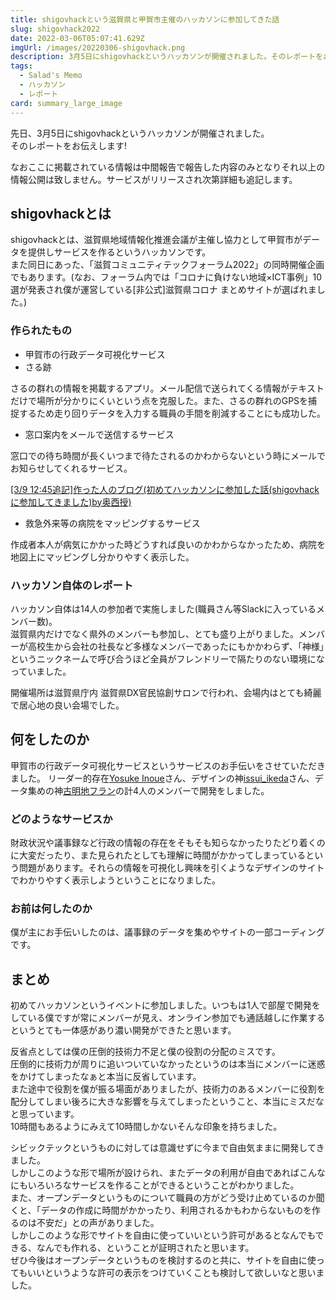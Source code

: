 ```yaml
---
title: shigovhackという滋賀県と甲賀市主催のハッカソンに参加してきた話
slug: shigovhack2022
date: 2022-03-06T05:07:41.629Z
imgUrl: /images/20220306-shigovhack.png
description: 3月5日にshigovhackというハッカソンが開催されました。そのレポートをお伝えします!
tags:
  - Salad's Memo
  - ハッカソン
  - レポート
card: summary_large_image
---
```

先日、3月5日にshigovhackというハッカソンが開催されました。  
そのレポートをお伝えします!

なおここに掲載されている情報は中間報告で報告した内容のみとなりそれ以上の情報公開は致しません。サービスがリリースされ次第詳細も追記します。

## shigovhackとは
shigovhackとは、滋賀県地域情報化推進会議が主催し協力として甲賀市がデータを提供しサービスを作るというハッカソンです。  
また同日にあった、「滋賀コミュニティテックフォーラム2022」の同時開催企画でもあります。(なお、フォーラム内では「コロナに負けない地域×ICT事例」10選が発表され僕が運営している[非公式]滋賀県コロナ まとめサイトが選ばれました。)

### 作られたもの
- 甲賀市の行政データ可視化サービス
- さる跡

さるの群れの情報を掲載するアプリ。メール配信で送られてくる情報がテキストだけで場所が分かりにくいという点を克服した。また、さるの群れのGPSを捕捉するため走り回りデータを入力する職員の手間を削減することにも成功した。

- 窓口案内をメールで送信するサービス

窓口での待ち時間が長くいつまで待たされるのかわからないという時にメールでお知らせしてくれるサービス。

[[3/9 12:45追記]作った人のブログ(初めてハッカソンに参加した話(shigovhackに参加してきました)by奥西授)](https://note.com/250ritsumei/n/n656cd143c6ca)

- 救急外来等の病院をマッピングするサービス

作成者本人が病気にかかった時どうすれば良いのかわからなかったため、病院を地図上にマッピングし分かりやすく表示した。

### ハッカソン自体のレポート
ハッカソン自体は14人の参加者で実施しました(職員さん等Slackに入っているメンバー数)。  
滋賀県内だけでなく県外のメンバーも参加し、とても盛り上がりました。メンバーが高校生から会社の社長など多様なメンバーであったにもかかわらず、「神様」というニックネームで呼び合うほど全員がフレンドリーで隔たりのない環境になっていました。

開催場所は滋賀県庁内 滋賀県DX官民協創サロンで行われ、会場内はとても綺麗で居心地の良い会場でした。

## 何をしたのか
甲賀市の行政データ可視化サービスというサービスのお手伝いをさせていただきました。 
リーダー的存在[Yosuke Inoue](https://twitter.com/inoue2002)さん、デザインの神[issui_ikeda](https://twitter.com/issui_ikeda)さん、データ集めの神[古明地フラン](https://twitter.com/Komeiji_Fran)の計4人のメンバーで開発をしました。

### どのようなサービスか
財政状況や議事録など行政の情報の存在をそもそも知らなかったりたどり着くのに大変だったり、また見られたとしても理解に時間がかかってしまっているという問題があります。それらの情報を可視化し興味を引くようなデザインのサイトでわかりやすく表示しようということになりました。

### お前は何したのか
僕が主にお手伝いしたのは、議事録のデータを集めやサイトの一部コーディングです。

## まとめ
初めてハッカソンというイベントに参加しました。いつもは1人で部屋で開発をしている僕ですが常にメンバーが見え、オンライン参加でも通話越しに作業するというとても一体感があり濃い開発ができたと思います。

反省点としては僕の圧倒的技術力不足と僕の役割の分配のミスです。  
圧倒的に技術力が周りに追いついていなかったというのは本当にメンバーに迷惑をかけてしまったなぁと本当に反省しています。  
また途中で役割を僕が振る場面がありましたが、技術力のあるメンバーに役割を配分してしまい後ろに大きな影響を与えてしまったということ、本当にミスだなと思っています。  
10時間もあるようにみえて10時間しかないそんな印象を持ちました。  

シビックテックというものに対しては意識せずに今まで自由気ままに開発してきました。  
しかしこのような形で場所が設けられ、またデータの利用が自由であればこんなにもいろいろなサービスを作ることができるということがわかりました。  
また、オープンデータというものについて職員の方がどう受け止めているのか聞くと、「データの作成に時間がかかったり、利用されるかもわからないものを作るのは不安だ」との声がありました。  
しかしこのような形でサイトを自由に使っていいという許可があるとなんでもできる、なんでも作れる、ということが証明されたと思います。  
ぜひ今後はオープンデータというものを検討するのと共に、サイトを自由に使ってもいいというような許可の表示をつけていくことも検討して欲しいなと思いました。
